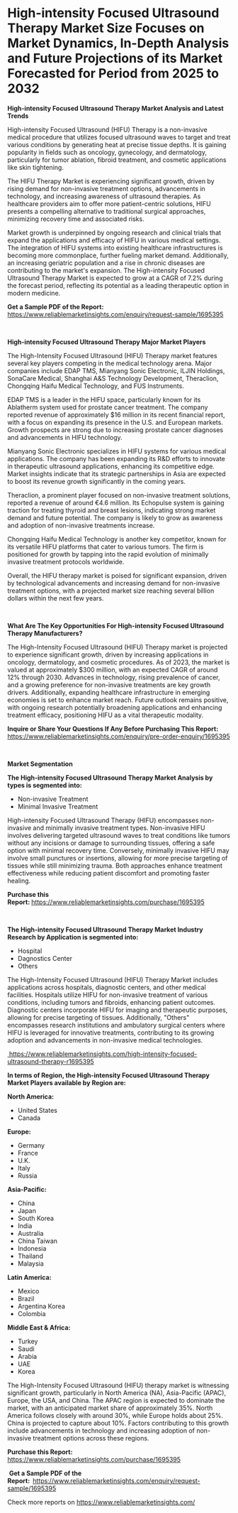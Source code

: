 <p><h1>High-intensity Focused Ultrasound Therapy Market Size Focuses on Market Dynamics, In-Depth Analysis and Future Projections of its Market Forecasted for Period from 2025 to 2032</h1></p><p><strong>High-intensity Focused Ultrasound Therapy Market Analysis and Latest Trends</strong></p>
<p><p>High-intensity Focused Ultrasound (HIFU) Therapy is a non-invasive medical procedure that utilizes focused ultrasound waves to target and treat various conditions by generating heat at precise tissue depths. It is gaining popularity in fields such as oncology, gynecology, and dermatology, particularly for tumor ablation, fibroid treatment, and cosmetic applications like skin tightening.</p><p>The HIFU Therapy Market is experiencing significant growth, driven by rising demand for non-invasive treatment options, advancements in technology, and increasing awareness of ultrasound therapies. As healthcare providers aim to offer more patient-centric solutions, HIFU presents a compelling alternative to traditional surgical approaches, minimizing recovery time and associated risks.</p><p>Market growth is underpinned by ongoing research and clinical trials that expand the applications and efficacy of HIFU in various medical settings. The integration of HIFU systems into existing healthcare infrastructures is becoming more commonplace, further fueling market demand. Additionally, an increasing geriatric population and a rise in chronic diseases are contributing to the market's expansion. The High-intensity Focused Ultrasound Therapy Market is expected to grow at a CAGR of 7.2% during the forecast period, reflecting its potential as a leading therapeutic option in modern medicine.</p></p>
<p><strong>Get a Sample PDF of the Report:&nbsp;</strong> <a href="https://www.reliablemarketinsights.com/enquiry/request-sample/1695395?utm_campaign=3291&utm_medium=2&utm_source=Github&utm_content=ia&utm_term=27032025&utm_id=high-intensity-focused-ultrasound-therapy">https://www.reliablemarketinsights.com/enquiry/request-sample/1695395</a></p>
<p>&nbsp;</p>
<p><strong>High-intensity Focused Ultrasound Therapy Major Market Players</strong></p>
<p><p>The High-Intensity Focused Ultrasound (HIFU) Therapy market features several key players competing in the medical technology arena. Major companies include EDAP TMS, Mianyang Sonic Electronic, ILJIN Holdings, SonaCare Medical, Shanghai A&S Technology Development, Theraclion, Chongqing Haifu Medical Technology, and FUS Instruments.</p><p>EDAP TMS is a leader in the HIFU space, particularly known for its Ablatherm system used for prostate cancer treatment. The company reported revenue of approximately $16 million in its recent financial report, with a focus on expanding its presence in the U.S. and European markets. Growth prospects are strong due to increasing prostate cancer diagnoses and advancements in HIFU technology.</p><p>Mianyang Sonic Electronic specializes in HIFU systems for various medical applications. The company has been expanding its R&D efforts to innovate in therapeutic ultrasound applications, enhancing its competitive edge. Market insights indicate that its strategic partnerships in Asia are expected to boost its revenue growth significantly in the coming years.</p><p>Theraclion, a prominent player focused on non-invasive treatment solutions, reported a revenue of around €4.6 million. Its Echopulse system is gaining traction for treating thyroid and breast lesions, indicating strong market demand and future potential. The company is likely to grow as awareness and adoption of non-invasive treatments increase.</p><p>Chongqing Haifu Medical Technology is another key competitor, known for its versatile HIFU platforms that cater to various tumors. The firm is positioned for growth by tapping into the rapid evolution of minimally invasive treatment protocols worldwide.</p><p>Overall, the HIFU therapy market is poised for significant expansion, driven by technological advancements and increasing demand for non-invasive treatment options, with a projected market size reaching several billion dollars within the next few years.</p></p>
<p>&nbsp;</p>
<p><strong>What Are The Key Opportunities For High-intensity Focused Ultrasound Therapy Manufacturers?</strong></p>
<p><p>The High-Intensity Focused Ultrasound (HIFU) Therapy market is projected to experience significant growth, driven by increasing applications in oncology, dermatology, and cosmetic procedures. As of 2023, the market is valued at approximately $300 million, with an expected CAGR of around 12% through 2030. Advances in technology, rising prevalence of cancer, and a growing preference for non-invasive treatments are key growth drivers. Additionally, expanding healthcare infrastructure in emerging economies is set to enhance market reach. Future outlook remains positive, with ongoing research potentially broadening applications and enhancing treatment efficacy, positioning HIFU as a vital therapeutic modality.</p></p>
<p><strong>Inquire or Share Your Questions If Any Before Purchasing This Report:</strong> <a href="https://www.reliablemarketinsights.com/enquiry/pre-order-enquiry/1695395?utm_campaign=3291&utm_medium=2&utm_source=Github&utm_content=ia&utm_term=27032025&utm_id=high-intensity-focused-ultrasound-therapy">https://www.reliablemarketinsights.com/enquiry/pre-order-enquiry/1695395</a></p>
<p>&nbsp;</p>
<p><strong>Market Segmentation</strong></p>
<p><strong>The High-intensity Focused Ultrasound Therapy Market Analysis by types is segmented into:</strong></p>
<p><ul><li>Non-invasive Treatment</li><li>Minimal Invasive Treatment</li></ul></p>
<p><p>High-intensity Focused Ultrasound Therapy (HIFU) encompasses non-invasive and minimally invasive treatment types. Non-invasive HIFU involves delivering targeted ultrasound waves to treat conditions like tumors without any incisions or damage to surrounding tissues, offering a safe option with minimal recovery time. Conversely, minimally invasive HIFU may involve small punctures or insertions, allowing for more precise targeting of tissues while still minimizing trauma. Both approaches enhance treatment effectiveness while reducing patient discomfort and promoting faster healing.</p></p>
<p><strong>Purchase this Report:&nbsp;</strong><a href="https://www.reliablemarketinsights.com/purchase/1695395?utm_campaign=3291&utm_medium=2&utm_source=Github&utm_content=ia&utm_term=27032025&utm_id=high-intensity-focused-ultrasound-therapy">https://www.reliablemarketinsights.com/purchase/1695395</a></p>
<p>&nbsp;</p>
<p><strong>The High-intensity Focused Ultrasound Therapy Market Industry Research by Application is segmented into:</strong></p>
<p><ul><li>Hospital</li><li>Dagnostics Center</li><li>Others</li></ul></p>
<p><p>The High-Intensity Focused Ultrasound (HIFU) Therapy Market includes applications across hospitals, diagnostic centers, and other medical facilities. Hospitals utilize HIFU for non-invasive treatment of various conditions, including tumors and fibroids, enhancing patient outcomes. Diagnostic centers incorporate HIFU for imaging and therapeutic purposes, allowing for precise targeting of tissues. Additionally, "Others" encompasses research institutions and ambulatory surgical centers where HIFU is leveraged for innovative treatments, contributing to its growing adoption and advancements in non-invasive medical technologies.</p></p>
<p><a href="https://www.reliablemarketinsights.com/high-intensity-focused-ultrasound-therapy-r1695395?utm_campaign=3291&utm_medium=2&utm_source=Github&utm_content=ia&utm_term=27032025&utm_id=high-intensity-focused-ultrasound-therapy">&nbsp;https://www.reliablemarketinsights.com/high-intensity-focused-ultrasound-therapy-r1695395</a></p>
<p><strong>In terms of Region, the High-intensity Focused Ultrasound Therapy Market Players available by Region are:</strong></p>
<p>
    <p> <strong> North America: </strong>
        <ul>
            <li>United States</li>
            <li>Canada</li>
        </ul>
        </p> 
    <p> <strong> Europe: </strong>
        <ul>
            <li>Germany</li>
            <li>France</li>
            <li>U.K.</li>
            <li>Italy</li>
            <li>Russia</li>
        </ul>
        </p> 
    <p> <strong> Asia-Pacific: </strong>
        <ul>
            <li>China</li>
            <li>Japan</li>
            <li>South Korea</li>
            <li>India</li>
            <li>Australia</li>
            <li>China Taiwan</li>
            <li>Indonesia</li>
            <li>Thailand</li>
            <li>Malaysia</li>
        </ul>
        </p> 
    <p> <strong> Latin America: </strong>
        <ul>
            <li>Mexico</li>
            <li>Brazil</li>
            <li>Argentina Korea</li>
            <li>Colombia</li>
        </ul>
        </p> 
    <p> <strong> Middle East & Africa: </strong>
        <ul>
            <li>Turkey</li>
            <li>Saudi</li>
            <li>Arabia</li>
            <li>UAE</li>
            <li>Korea</li>
        </ul>
    </p>
    </p>
<p><p>The High-Intensity Focused Ultrasound (HIFU) therapy market is witnessing significant growth, particularly in North America (NA), Asia-Pacific (APAC), Europe, the USA, and China. The APAC region is expected to dominate the market, with an anticipated market share of approximately 35%. North America follows closely with around 30%, while Europe holds about 25%. China is projected to capture about 10%. Factors contributing to this growth include advancements in technology and increasing adoption of non-invasive treatment options across these regions.</p></p>
<p><strong>Purchase this Report: </strong><a href="https://www.reliablemarketinsights.com/purchase/1695395?utm_campaign=3291&utm_medium=2&utm_source=Github&utm_content=ia&utm_term=27032025&utm_id=high-intensity-focused-ultrasound-therapy">https://www.reliablemarketinsights.com/purchase/1695395</a></p>
<p>&nbsp;<strong>Get a Sample PDF of the Report:&nbsp;&nbsp;</strong><a href="https://www.reliablemarketinsights.com/enquiry/request-sample/1695395?utm_campaign=3291&utm_medium=2&utm_source=Github&utm_content=ia&utm_term=27032025&utm_id=high-intensity-focused-ultrasound-therapy">https://www.reliablemarketinsights.com/enquiry/request-sample/1695395</a></p>
<p><strong></strong></p>
<p>Check more reports on <a href="https://www.reliablemarketinsights.com/?utm_campaign=3291&utm_medium=2&utm_source=Github&utm_content=ia&utm_term=27032025&utm_id=high-intensity-focused-ultrasound-therapy">https://www.reliablemarketinsights.com/</a></p>